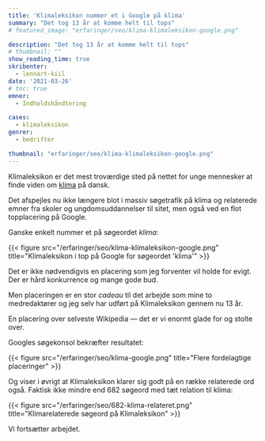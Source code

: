 ```yaml
---
title: 'Klimaleksikon nummer et i Google på klima'
summary: "Det tog 13 år at komme helt til tops"
# featured_image: "erfaringer/seo/klima-klimaleksikon-google.png"

description: "Det tog 13 år at komme helt til tops"
# thumbnail: ""
show_reading_time: true
skribenter:
  - lennart-kiil
date: '2021-03-26'
# toc: true
emner:
  - Indholdshåndtering

cases:
  - klimaleksikon
genrer:
  - bedrifter

thumbnail: "erfaringer/seo/klima-klimaleksikon-google.png"
---
```


Klimaleksikon er det mest troværdige sted på nettet for unge mennesker at finde viden om [klima](https://klimaleksikon.dk/opslag/klima) på dansk.

Det afspejles nu ikke længere blot i massiv søgetrafik på klima og relaterede emner fra skoler og ungdomsuddannelser til sitet, men også ved en flot topplacering på Google.

Ganske enkelt nummer et på søgeordet *klima*:

{{< figure src="/erfaringer/seo/klima-klimaleksikon-google.png" title="Klimaleksikon i top på Google for søgeordet 'klima'" >}}

Det er ikke nødvendigvis en placering som jeg forventer vil holde for evigt. Der er hård konkurrence og mange gode bud.

Men placeringen er en stor *cadeau* til det arbejde som mine to medredaktører og jeg selv har udført på Klimaleksikon gennem nu 13 år.

En placering over selveste Wikipedia — det er vi enormt glade for og stolte over.

Googles søgekonsol bekræfter resultatet:

{{< figure src="/erfaringer/seo/klima-google.png" title="Flere fordelagtige placeringer" >}}

Og viser i øvrigt at Klimaleksikon klarer sig godt på en række relaterede ord også. Faktisk ikke mindre end 682 søgeord med tæt relation til klima:


{{< figure src="/erfaringer/seo/682-klima-relateret.png" title="Klimarelaterede søgeord på Klimaleksikon" >}}

Vi fortsætter arbejdet.
